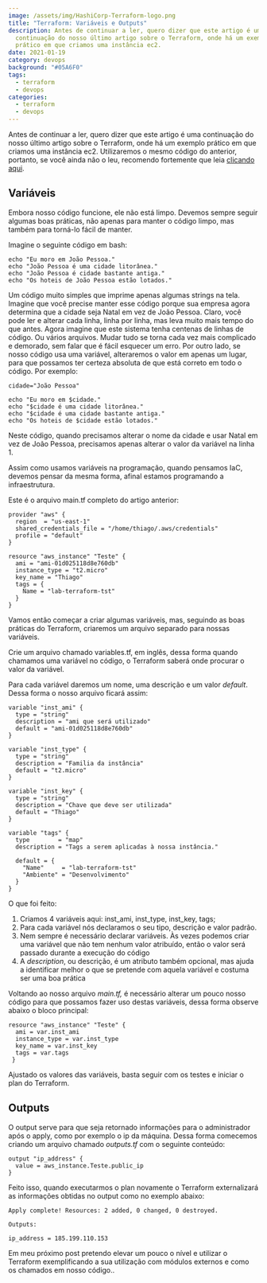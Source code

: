 ```yaml
---
image: /assets/img/HashiCorp-Terraform-logo.png
title: "Terraform: Variáveis e Outputs"
description: Antes de continuar a ler, quero dizer que este artigo é uma
  continuação do nosso último artigo sobre o Terraform, onde há um exemplo
  prático em que criamos uma instância ec2.
date: 2021-01-19
category: devops
background: "#05A6F0"
tags:
  - terraform
  - devops
categories:
  - terraform
  - devops
---
```

Antes de continuar a ler, quero dizer que este artigo é uma continuação do nosso último artigo sobre o Terraform, onde há um exemplo prático em que criamos uma instância ec2. Utilizaremos o mesmo código do anterior, portanto, se você ainda não o leu, recomendo fortemente que leia [clicando aqui](https://thiagoalexandria.com.br/criando-uma-instancia-ec2-usando-terraform/).

## Variáveis

Embora nosso código funcione, ele não está limpo. Devemos sempre seguir algumas boas práticas, não apenas para manter o código limpo, mas também para torná-lo fácil de manter.

Imagine o seguinte código em bash:

```
echo "Eu moro em João Pessoa."
echo "João Pessoa é uma cidade litorânea."
echo "João Pessoa é cidade bastante antiga."
echo "Os hoteis de João Pessoa estão lotados."
```

Um código muito simples que imprime apenas algumas strings na tela. Imagine que você precise manter esse código porque sua empresa agora determina que a cidade seja Natal em vez de João Pessoa. Claro, você pode ler e alterar cada linha, linha por linha, mas leva muito mais tempo do que antes. Agora imagine que este sistema tenha centenas de linhas de código. Ou vários arquivos. Mudar tudo se torna cada vez mais complicado e demorado, sem falar que é fácil esquecer um erro. Por outro lado, se nosso código usa uma variável, alteraremos o valor em apenas um lugar, para que possamos ter certeza absoluta de que está correto em todo o código. Por exemplo:

```
cidade="João Pessoa"

echo "Eu moro em $cidade."
echo "$cidade é uma cidade litorânea."
echo "$cidade é uma cidade bastante antiga."
echo "Os hoteis de $cidade estão lotados."
```

Neste código, quando precisamos alterar o nome da cidade e usar Natal em vez de João Pessoa, precisamos apenas alterar o valor da variável na linha 1.

Assim como usamos variáveis ​​na programação, quando pensamos IaC, devemos pensar da mesma forma, afinal estamos programando a infraestrutura. 

Este é o arquivo main.tf completo do artigo anterior:

```
provider "aws" {
  region  = "us-east-1"
  shared_credentials_file = "/home/thiago/.aws/credentials"
  profile = "default"
}

resource "aws_instance" "Teste" {
  ami = "ami-01d025118d8e760db"
  instance_type = "t2.micro"
  key_name = "Thiago"
  tags = {
    Name = "lab-terraform-tst"
  }
}
```

Vamos então começar a criar algumas variáveis, mas, seguindo as boas práticas do Terraform, criaremos um arquivo separado para nossas variáveis.

Crie um arquivo chamado variables.tf, em inglês, dessa forma quando chamamos uma variável no código, o Terraform saberá onde procurar o valor da variável.

Para cada variável daremos um nome, uma descrição e um valor *default*. Dessa forma o nosso arquivo ficará assim:

```
variable "inst_ami" {
  type = "string"
  description = "ami que será utilizado"
  default = "ami-01d025118d8e760db"
}

variable "inst_type" {
  type = "string"
  description = "Familia da instância"
  default = "t2.micro"
}

variable "inst_key" {
  type = "string"
  description = "Chave que deve ser utilizada"
  default = "Thiago"
}

variable "tags" {
  type        = "map"
  description = "Tags a serem aplicadas à nossa instância."

  default = {
    "Name"     = "lab-terraform-tst"
    "Ambiente" = "Desenvolvimento"
  }
}
```

O que foi feito:

1. Criamos 4 variáveis aqui: inst_ami, inst_type, inst_key, tags;
2. Para cada variável nós declaramos o seu tipo, descrição e valor padrão.
3. Nem sempre é necessário declarar variáveis. Às vezes podemos criar uma variável que não tem nenhum valor atribuído, então o valor será passado durante a execução do código
4. A *description*, ou descrição, é um atributo também opcional, mas ajuda a identificar melhor o que se pretende com aquela variável e costuma ser uma boa prática

Voltando ao nosso arquivo *main.tf,* é necessário alterar um pouco nosso código para que possamos fazer uso destas variáveis, dessa forma observe abaixo o bloco principal:

```
resource "aws_instance" "Teste" {
  ami = var.inst_ami
  instance_type = var.inst_type
  key_name = var.inst_key
  tags = var.tags
 }
```

Ajustado os valores das variáveis, basta seguir com os testes e iniciar o plan do Terraform. 

## Outputs

O output serve para que seja retornado informações para o administrador após o apply, como por exemplo o ip da máquina. Dessa forma comecemos criando um arquivo chamado *outputs.tf* com o seguinte conteúdo:

```
output "ip_address" {
  value = aws_instance.Teste.public_ip
}
```

Feito isso, quando executarmos o plan novamente o Terraform externalizará as informações obtidas no output como no exemplo abaixo:

```
Apply complete! Resources: 2 added, 0 changed, 0 destroyed.

Outputs:

ip_address = 185.199.110.153
```

Em meu próximo post pretendo elevar um pouco o nível e utilizar o Terraform exemplificando a sua utilização com módulos externos e como os chamados em nosso código..
